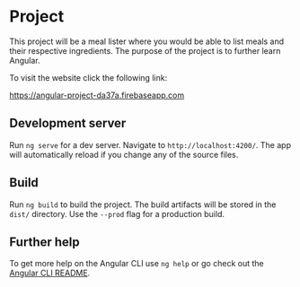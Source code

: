 # Project

This project will be a meal lister where you would be able to list meals and their respective ingredients.
The purpose of the project is to further learn Angular.

To visit the website click the following link:

 https://angular-project-da37a.firebaseapp.com


## Development server

Run `ng serve` for a dev server. Navigate to `http://localhost:4200/`. The app will automatically reload if you change any of the source files.

## Build

Run `ng build` to build the project. The build artifacts will be stored in the `dist/` directory. Use the `--prod` flag for a production build.

## Further help

To get more help on the Angular CLI use `ng help` or go check out the [Angular CLI README](https://github.com/angular/angular-cli/blob/master/README.md).
